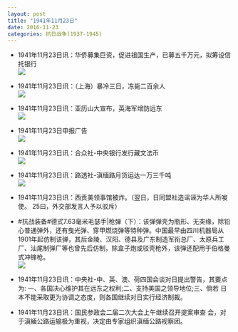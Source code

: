 ```yaml
---
layout: post
title: "1941年11月23日"
date: 2016-11-23
categories: 抗日战争(1937-1945)
---
```


<meta name="referrer" content="no-referrer" />

- 1941年11月23日讯：华侨募集巨资，促进祖国生产，已募五千万元，拟筹设信托银行 <br/><img src="https://ww4.sinaimg.cn/large/aca367d8jw1fa2frzb94cj20850awdht.jpg" />

- 1941年11月23日讯：（上海）暴冷三日，冻毙二百余人 <br/><img src="https://ww4.sinaimg.cn/large/aca367d8jw1fa2e19md48j20ac0bcabg.jpg" />

- 1941年11月23日讯：亚历山大宣布，英海军增防远东 <br/><img src="https://ww2.sinaimg.cn/large/aca367d8jw1fa2cael6r8j20j80h8q75.jpg" />

- 1941年11月23日申报广告 <br/><img src="https://ww4.sinaimg.cn/large/aca367d8jw1fa2ake6bhpj20960gr0ue.jpg" />

- 1941年11月23日讯：合众社-中央银行发行藏文法币 <br/><img src="https://ww2.sinaimg.cn/large/aca367d8jw1fa273uden0j206d05xgm3.jpg" />

- 1941年11月23日讯：路透社-滇缅路月货运达一万三千吨 <br/><img src="https://ww1.sinaimg.cn/large/aca367d8jw1fa1wpf54rwj206v0bbt9l.jpg" />

- 1941年11月23日讯：西贡美领事馆被炸。（翌日，日同盟社造谣诬为华人所唆使。 25曰，外交部发言人予以驳斥） 

- #抗战装备#德式7.63毫米毛瑟手|枪弹（下）：该弹弹壳为瓶形、无突缘，除铅心普通弹外，还有曳光弹、穿甲燃烧弹等特种弹。中国最早由四川机器局从1901年起仿制该弹，其后金陵、汉阳、德县及广东制造军衔总厂、太原兵工厂、汕尾制弹厂等也曾先后仿制，除盒子炮或驳壳枪外，该弹还配用于伯格曼式冲锋枪。 <br/><img src="https://ww1.sinaimg.cn/large/aca367d8jw1fa1t837gc2j208y0j540v.jpg" />

- 1941年11月23日讯：中央社-中、英、澳、荷四国会谈对日提出警告，其要点为: 一、各国决心维护其在远东之权利;二、支持美国之领导地位;三、倘若 日本不能采取更为协调之态度，则各国继续对日实行经济制裁。 

- 1941年11月23日讯：国民参政会二届二次大会上午继续召开提案审查 会，对于滇緬公路运输极为重视，决定由专家组织滇缅公路视察团。 

